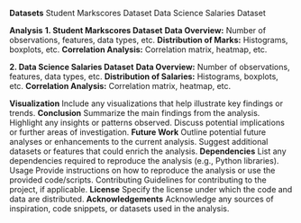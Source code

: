 **Datasets**
Student Markscores Dataset
Data Science Salaries Dataset


**Analysis**
**1. Student Markscores Dataset**
**Data Overview:**
Number of observations, features, data types, etc.
**Distribution of Marks:**
Histograms, boxplots, etc.
**Correlation Analysis:**
Correlation matrix, heatmap, etc.

**2. Data Science Salaries Dataset**
**Data Overview:**
Number of observations, features, data types, etc.
**Distribution of Salaries:**
Histograms, boxplots, etc.
**Correlation Analysis:**
Correlation matrix, heatmap, etc.


**Visualization**
Include any visualizations that help illustrate key findings or trends.
**Conclusion**
Summarize the main findings from the analysis.
Highlight any insights or patterns observed.
Discuss potential implications or further areas of investigation.
**Future Work**
Outline potential future analyses or enhancements to the current analysis.
Suggest additional datasets or features that could enrich the analysis.
**Dependencies**
List any dependencies required to reproduce the analysis (e.g., Python libraries).
Usage
Provide instructions on how to reproduce the analysis or use the provided code/scripts.
Contributing
Guidelines for contributing to the project, if applicable.
**License**
Specify the license under which the code and data are distributed.
**Acknowledgements**
Acknowledge any sources of inspiration, code snippets, or datasets used in the analysis.
